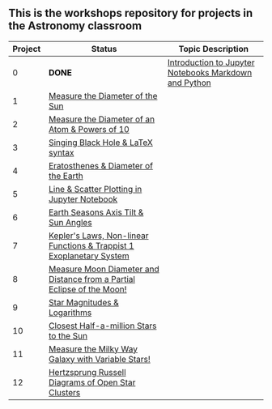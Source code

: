 ## This is the workshops repository for projects in the Astronomy classroom

Project|Status|Topic Description
---|---|---
0|<div style="background-color:#ADFF@F;color:black;"><b>DONE</b></div>|<a href="https://chandrunarayan.github.io/astronomy/projects/intro_to_jupyter" target="_blank">Introduction to Jupyter Notebooks Markdown and Python</a>
1|<a href="https://chandrunarayan.github.io/astronomy/projects/calculate_sun_dia" target="_blank">Measure the Diameter of the Sun</a>
2|<a href="https://chandrunarayan.github.io/astronomy/projects/calculate_atom_dia" target="_blank">Measure the Diameter of an Atom & Powers of 10</a>
3|<a href="https://chandrunarayan.github.io/astronomy/projects/singing_black_hole" target="_blank">Singing Black Hole & LaTeX syntax</a>
4|<a href="https://chandrunarayan.github.io/astronomy/projects/calculate_earth_dia" target="_blank">Eratosthenes & Diameter of the Earth</a>
5|<a href="https://chandrunarayan.github.io/astronomy/projects/simple_line_plots" target="_blank">Line & Scatter Plotting in Jupyter Notebook</a>
6|<a href="https://chandrunarayan.github.io/astronomy/projects/seasons_simulator" target="_blank">Earth Seasons Axis Tilt & Sun Angles</a>
7|<a href="https://chandrunarayan.github.io/astronomy/projects/keplerian_orbits" target="_blank">Kepler's Laws, Non-linear Functions & Trappist 1 Exoplanetary System</a>
8|<a href="https://chandrunarayan.github.io/astronomy/projects/keplerian_orbits" target="_blank">Measure Moon Diameter and Distance from a Partial Eclipse of the Moon!</a>
9|<a href="https://chandrunarayan.github.io/astronomy/projects/star_magnitudes" target="_blank">Star Magnitudes & Logarithms</a>
10|<a href="https://chandrunarayan.github.io/astronomy/projects/star_magnitudes" target="_blank">Closest Half-a-million Stars to the Sun</a>
11|<a href="https://chandrunarayan.github.io/astronomy/projects/cluster_hrd" target="_blank">Measure the Milky Way Galaxy with Variable Stars!</a>
12|<a href="https://chandrunarayan.github.io/astronomy/projects/cluster_hrd" target="_blank">Hertzsprung Russell Diagrams of Open Star Clusters</a>

